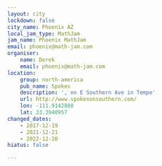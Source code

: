 ```yaml
---
layout: city
lockdown: false
city_name: Phoenix AZ
local_jam_type: MathJam
jam_name: Phoenix MathJam
email: phoenix@math-jam.com
organiser:
    name: Derek
    email: phoenix@math-jam.com
location:
    group: north-america
    pub_name: Spokes
    description: ', on E Southern Ave in Tempe'
    url: http://www.spokesonsouthern.com/
    lon: -111.9142888
    lat: 33.3940957
changed_dates:
    - 2017-12-19
    - 2021-12-21
    - 2022-12-20
hiatus: false

---
```


